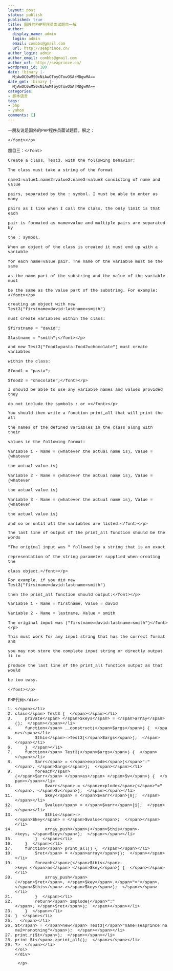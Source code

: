 ```yaml
---
layout: post
status: publish
published: true
title: 国外的PHP程序员面试题目一解
author:
  display_name: admin
  login: admin
  email: combbs@gmail.com
  url: http://seaprince.cn/
author_login: admin
author_email: combbs@gmail.com
author_url: http://seaprince.cn/
wordpress_id: 180
date: !binary |-
  MjAwOC0wMS0xNiAwOToyOTowOSArMDgwMA==
date_gmt: !binary |-
  MjAwOC0wMS0xNiAwMToyOTowOSArMDgwMA==
categories:
- 脚本语言
tags:
- php
- yahoo
comments: []
---
```

<p><font size="2" face="Courier New">一朋友说是国外的PHP程序员面试题目，解之：<br &#47;><br />
<&#47;font><&#47;p></p>
<p><font size="2" face="Courier New">题目三：<&#47;font> <br &#47;><br />
<font size="2" face="Courier New">Create a class, Test3, with the following behavior:<br &#47;><br />
The class must take a string of the format&nbsp; <br &#47;><br />
name1=value1:name2=value2:name3=value3 consisting of name and value&nbsp; <br &#47;><br />
pairs, separated by the : symbol. I must be able to enter as many&nbsp; <br &#47;><br />
pairs as I like when I call the class, the only limit is that each&nbsp; <br &#47;><br />
pair is formated as name=value and multiple pairs are separated by&nbsp; <br &#47;><br />
the : symbol.<br &#47;><br />
When an object of the class is created it must end up with a variable&nbsp; <br &#47;><br />
for each name=value pair. The name of the variable must be the same&nbsp; <br &#47;><br />
as the name part of the substring and the value of the variable must&nbsp; <br &#47;><br />
be the same as the value part of the substring. For example:<&#47;font><&#47;p></p>
<p><font size="2" face="Courier New">creating an object with new Test3("firstname=david:lastname=smith")&nbsp; <br &#47;><br />
must create variables within the class:<br &#47;><br />
$firstname = "david";<br &#47;><br />
$lastname = "smith";<&#47;font><&#47;p></p>
<p><font size="2" face="Courier New">and new Test3("food1=pasta:food2=chocolate") must create variables&nbsp; <br &#47;><br />
within the class:<br &#47;><br />
$food1 = "pasta";<br &#47;><br />
$food2 = "chocolate";<&#47;font><&#47;p></p>
<p><font size="2" face="Courier New">I should be able to use any variable names and values provided they&nbsp; <br &#47;><br />
do not include the symbols : or =<&#47;font><&#47;p></p>
<p><font size="2" face="Courier New">You should then write a function print_all that will print the all&nbsp; <br &#47;><br />
the names of the defined variables in the class along with their&nbsp; <br &#47;><br />
values in the following format:<br &#47;><br />
Variable 1 - Name = (whatever the actual name is), Value = (whatever&nbsp; <br &#47;><br />
the actual value is)<br &#47;><br />
Variable 2 - Name = (whatever the actual name is), Value = (whatever&nbsp; <br &#47;><br />
the actual value is)<br &#47;><br />
Variable 3 - Name = (whatever the actual name is), Value = (whatever&nbsp; <br &#47;><br />
the actual value is)<br &#47;><br />
and so on until all the variables are listed.<&#47;font><&#47;p></p>
<p><font size="2" face="Courier New">The last line of output of the print_all function should be the words&nbsp; <br &#47;><br />
"The original input was " followed by a string that is an exact&nbsp; <br &#47;><br />
representation of the string parameter supplied when creating the&nbsp; <br &#47;><br />
class object.<&#47;font><&#47;p></p>
<p><font size="2" face="Courier New">For example, if you did new Test3("firstname=david:lastname=smith")&nbsp; <br &#47;><br />
then the print_all function should output:<&#47;font><&#47;p></p>
<p><font size="2" face="Courier New">Variable 1 - Name = firstname, Value = david<br &#47;><br />
Variable 2 - Name = lastname, Value = smith<br &#47;><br />
The original imput was ("firstname=david:lastname=smith")<&#47;font><&#47;p></p>
<p><font size="2" face="Courier New">This must work for any input string that has the correct format and&nbsp; <br &#47;><br />
you may not store the complete input string or directly output it to&nbsp; <br &#47;><br />
produce the last line of the print_all function output as that would&nbsp; <br &#47;><br />
be too easy.<br &#47;><br />
<&#47;font><&#47;p></p>
<div class="codeText">
<div class="codeHead">PHP代码<&#47;div></p>
<ol start="1" class="dp-c">
<li class="alt"><span><span><?php&nbsp;&nbsp;<&#47;span><&#47;span><&#47;li>
<li class=""><span><span class="keyword">class<&#47;span><span>&nbsp;Test3&nbsp;{&nbsp;&nbsp;<&#47;span><&#47;span><&#47;li>
<li class="alt"><span>&nbsp;&nbsp;&nbsp;&nbsp;<span class="keyword">private<&#47;span><span>&nbsp;<&#47;span><span class="vars">$keys<&#47;span><span>&nbsp;=&nbsp;<&#47;span><span class="keyword">array<&#47;span><span>();&nbsp;&nbsp;<&#47;span><&#47;span><&#47;li>
<li class=""><span>&nbsp;&nbsp;&nbsp;&nbsp;<span class="keyword">function<&#47;span><span>&nbsp;__construct(<&#47;span><span class="vars">$args<&#47;span><span>)&nbsp;{&nbsp;&nbsp;<&#47;span><&#47;span><&#47;li>
<li class="alt"><span>&nbsp;&nbsp;&nbsp;&nbsp;&nbsp;&nbsp;&nbsp;&nbsp;<span class="vars">$this<&#47;span><span>->Test3(<&#47;span><span class="vars">$args<&#47;span><span>);&nbsp;&nbsp;<&#47;span><&#47;span><&#47;li>
<li class=""><span>&nbsp;&nbsp;&nbsp;&nbsp;}&nbsp;&nbsp;<&#47;span><&#47;li>
<li class="alt"><span>&nbsp;&nbsp;&nbsp;&nbsp;<span class="keyword">function<&#47;span><span>&nbsp;Test3(<&#47;span><span class="vars">$args<&#47;span><span>)&nbsp;{&nbsp;&nbsp;<&#47;span><&#47;span><&#47;li>
<li class=""><span>&nbsp;&nbsp;&nbsp;&nbsp;&nbsp;&nbsp;&nbsp;&nbsp;<span class="vars">$arr<&#47;span><span>&nbsp;=&nbsp;<&#47;span><span class="func">explode<&#47;span><span>(<&#47;span><span class="string">":"<&#47;span><span>,&nbsp;<&#47;span><span class="vars">$args<&#47;span><span>);&nbsp;&nbsp;<&#47;span><&#47;span><&#47;li>
<li class="alt"><span>&nbsp;&nbsp;&nbsp;&nbsp;&nbsp;&nbsp;&nbsp;&nbsp;<span class="keyword">foreach<&#47;span><span>(<&#47;span><span class="vars">$arr<&#47;span><span>&nbsp;<&#47;span><span class="keyword">as<&#47;span><span>&nbsp;<&#47;span><span class="vars">$v<&#47;span><span>)&nbsp;{&nbsp;&nbsp;<&#47;span><&#47;span><&#47;li>
<li class=""><span>&nbsp;&nbsp;&nbsp;&nbsp;&nbsp;&nbsp;&nbsp;&nbsp;&nbsp;&nbsp;&nbsp;&nbsp;<span class="vars">$varr<&#47;span><span>&nbsp;=&nbsp;<&#47;span><span class="func">explode<&#47;span><span>(<&#47;span><span class="string">"="<&#47;span><span>,&nbsp;<&#47;span><span class="vars">$v<&#47;span><span>);&nbsp;&nbsp;<&#47;span><&#47;span><&#47;li>
<li class="alt"><span>&nbsp;&nbsp;&nbsp;&nbsp;&nbsp;&nbsp;&nbsp;&nbsp;&nbsp;&nbsp;&nbsp;&nbsp;<span class="vars">$key<&#47;span><span>&nbsp;=&nbsp;<&#47;span><span class="vars">$varr<&#47;span><span>[0];&nbsp;&nbsp;<&#47;span><&#47;span><&#47;li>
<li class=""><span>&nbsp;&nbsp;&nbsp;&nbsp;&nbsp;&nbsp;&nbsp;&nbsp;&nbsp;&nbsp;&nbsp;&nbsp;<span class="vars">$value<&#47;span><span>&nbsp;=&nbsp;<&#47;span><span class="vars">$varr<&#47;span><span>[1];&nbsp;&nbsp;<&#47;span><&#47;span><&#47;li>
<li class="alt"><span>&nbsp;&nbsp;&nbsp;&nbsp;&nbsp;&nbsp;&nbsp;&nbsp;&nbsp;&nbsp;&nbsp;&nbsp;<span class="vars">$this<&#47;span><span>-><&#47;span><span class="vars">$key<&#47;span><span>&nbsp;=&nbsp;<&#47;span><span class="vars">$value<&#47;span><span>;&nbsp;&nbsp;<&#47;span><&#47;span><&#47;li>
<li class=""><span>&nbsp;&nbsp;&nbsp;&nbsp;&nbsp;&nbsp;&nbsp;&nbsp;&nbsp;&nbsp;&nbsp;&nbsp;<span class="func">array_push<&#47;span><span>(<&#47;span><span class="vars">$this<&#47;span><span>->keys,&nbsp;<&#47;span><span class="vars">$key<&#47;span><span>);&nbsp;&nbsp;<&#47;span><&#47;span><&#47;li>
<li class="alt"><span>&nbsp;&nbsp;&nbsp;&nbsp;&nbsp;&nbsp;&nbsp;&nbsp;}&nbsp;&nbsp;<&#47;span><&#47;li>
<li class=""><span>&nbsp;&nbsp;&nbsp;&nbsp;}&nbsp;&nbsp;<&#47;span><&#47;li>
<li class="alt"><span>&nbsp;&nbsp;&nbsp;&nbsp;<span class="keyword">function<&#47;span><span>&nbsp;print_all()&nbsp;{&nbsp;&nbsp;<&#47;span><&#47;span><&#47;li>
<li class=""><span>&nbsp;&nbsp;&nbsp;&nbsp;&nbsp;&nbsp;&nbsp;&nbsp;<span class="vars">$ret<&#47;span><span>&nbsp;=&nbsp;<&#47;span><span class="keyword">array<&#47;span><span>();&nbsp;&nbsp;<&#47;span><&#47;span><&#47;li>
<li class="alt"><span>&nbsp;&nbsp;&nbsp;&nbsp;&nbsp;&nbsp;&nbsp;&nbsp;<span class="keyword">foreach<&#47;span><span>(<&#47;span><span class="vars">$this<&#47;span><span>->keys&nbsp;<&#47;span><span class="keyword">as<&#47;span><span>&nbsp;<&#47;span><span class="vars">$key<&#47;span><span>)&nbsp;{&nbsp;&nbsp;<&#47;span><&#47;span><&#47;li>
<li class=""><span>&nbsp;&nbsp;&nbsp;&nbsp;&nbsp;&nbsp;&nbsp;&nbsp;&nbsp;&nbsp;&nbsp;&nbsp;<span class="func">array_push<&#47;span><span>(<&#47;span><span class="vars">$ret<&#47;span><span>,&nbsp;<&#47;span><span class="vars">$key<&#47;span><span>.<&#47;span><span class="string">"="<&#47;span><span>.<&#47;span><span class="vars">$this<&#47;span><span>-><&#47;span><span class="vars">$key<&#47;span><span>);&nbsp;&nbsp;<&#47;span><&#47;span><&#47;li>
<li class="alt"><span>&nbsp;&nbsp;&nbsp;&nbsp;&nbsp;&nbsp;&nbsp;&nbsp;}&nbsp;&nbsp;<&#47;span><&#47;li>
<li class=""><span>&nbsp;&nbsp;&nbsp;&nbsp;&nbsp;&nbsp;&nbsp;&nbsp;<span class="keyword">return<&#47;span><span>&nbsp;implode(<&#47;span><span class="string">":"<&#47;span><span>,&nbsp;<&#47;span><span class="vars">$ret<&#47;span><span>);&nbsp;&nbsp;<&#47;span><&#47;span><&#47;li>
<li class="alt"><span>&nbsp;&nbsp;&nbsp;&nbsp;}&nbsp;&nbsp;<&#47;span><&#47;li>
<li class=""><span>}&nbsp;&nbsp;<&#47;span><&#47;li>
<li class="alt"><span>&nbsp;&nbsp;<&#47;span><&#47;li>
<li class=""><span><span class="vars">$t<&#47;span><span>&nbsp;=&nbsp;<&#47;span><span class="keyword">new<&#47;span><span>&nbsp;Test3(<&#47;span><span class="string">"name=seaprince:name2=renothing"<&#47;span><span>);&nbsp;&nbsp;<&#47;span><&#47;span><&#47;li>
<li class="alt"><span>print_r(<span class="vars">$t<&#47;span><span>);&nbsp;&nbsp;<&#47;span><&#47;span><&#47;li>
<li class=""><span>print&nbsp;<span class="vars">$t<&#47;span><span>->print_all();&nbsp;&nbsp;<&#47;span><&#47;span><&#47;li>
<li class="alt"><span>?>&nbsp;&nbsp;<&#47;span><&#47;li><br />
<&#47;ol><br />
<&#47;div></p>
<p>&nbsp;<&#47;p></p>
